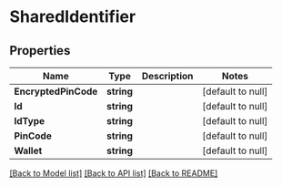 # SharedIdentifier

## Properties
Name | Type | Description | Notes
------------ | ------------- | ------------- | -------------
**EncryptedPinCode** | **string** |  | [default to null]
**Id** | **string** |  | [default to null]
**IdType** | **string** |  | [default to null]
**PinCode** | **string** |  | [default to null]
**Wallet** | **string** |  | [default to null]

[[Back to Model list]](../README.md#documentation-for-models) [[Back to API list]](../README.md#documentation-for-api-endpoints) [[Back to README]](../README.md)

